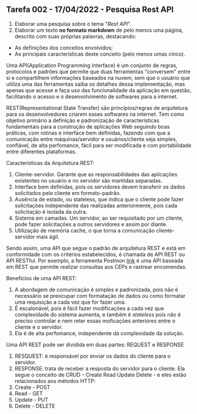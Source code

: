 ## Tarefa 002 - 17/04/2022 - Pesquisa Rest API

1. Elaborar uma pesquisa sobre o tema "_Rest API_".
2. Elaborar um texto **no formato markdown** de pelo menos uma página, descrito com suas próprias palavras, destacando:
* As definições dos conceitos envolvidos;
* As principais características deste conceito (pelo menos umas cinco).

Uma API(Application Programming Interface) é um conjunto de regras, protocolos e padrões que permite que duas ferramentas "conversem" entre si e compartilhem informações baseados na nuvem, sem que o usuário que utiliza uma das ferramentas saiba os detalhes dessa implementação, mas apenas que acesse e faça uso das funcionalidade da aplicação em questão, facilitando o acesso e o desenvolvimento de softwares para a internet.

REST(Representational State Transfer) são princípios/regras de arquitetura para os desenvolvedores criarem esses softwares na internet. Tem como objetivo primário a definição e padronização de características fundamentais para a construção de aplicações Web seguindo boas práticas, com rotinas e interface bem definidas, fazendo com que a comunicação entre máquinas/servidor e usuários/cliente seja simples, confiável, de alta perfomance, fácil para ser modificada e com portabilidade entre diferentes plataformas.

Características da Arquitetura REST:
1. Cliente-servidor. Garante que as responsabilidades das aplicações existentes no usuário e no servidor são mantidas separadas.
2. Interface bem definidas, pois os servidores devem transferir os dados solicitados pelo cliente em formato-padrão.
3. Ausência de estado, ou stateless, que indica que o cliente pode fazer solicitações independente das realizadas anteriormente, pois cada solicitação é isolada da outra.
4. Sistema em camadas. Um servidor, ao ser requisitado por um cliente, pode fazer solicitações a outros servidores e assim por diante.
5. Utilização de memória cache, o que torna a comunicação cliente-servidor mais ágil.

Sendo assim, uma API que segue o padrão de arquitetura REST e está em conformidade com os critérios estabelecidos, é chamada de API REST ou API RESTful.
Por exemplo, a ferramenta Postmon [link](https://postmon.com.br/) é uma API baseada em REST que permite realizar consultas aos CEPs e rastrear encomendas.

Benefícios de uma API REST:
1. A abordagem de comunicação é simples e padronizada, pois não é necessário se preocupar com formatação de dados ou como formatar uma requisição a cada vez que for fazer uma.
2. É escalonável, pois é fácil fazer modificações a cada vez que complexidade do sistema aumenta, e também é _stateless_ pois não é preciso controlar e nem reter essas moficações anteriores entre o cliente e o servidor.
3. Ela é de alta perfomance, independente da complexidade da solução.

Uma API REST pode ser dividida em duas partes: REQUEST e RESPONSE
1. RESQUEST: é responsável por enviar os dados do cliente para o servidor.
2. RESPONSE: trata de receber a resposta do servidor para o cliente.
Ela segue o conceito de CRUD - Create Read Update Delete - e eles estão relacionados aos métodos HTTP:
1. Create - POST
2. Read - GET
3. Update - PUT
4. Delete - DELETE